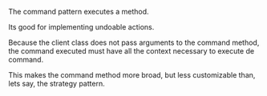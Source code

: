 The command pattern executes a method.

Its good for implementing undoable actions.

Because the client class does not pass arguments to the command method, the command executed must have all the context necessary to execute de command.

This makes the command method more broad, but less customizable than, lets say, the strategy pattern.
